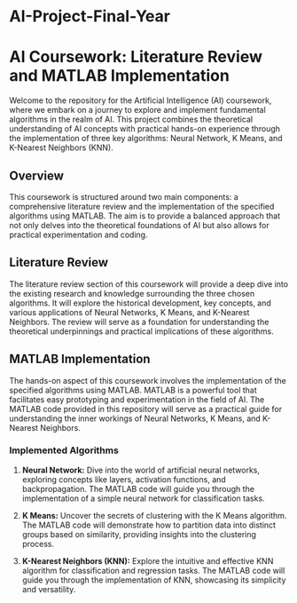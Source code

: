 # AI-Project-Final-Year

# AI Coursework: Literature Review and MATLAB Implementation

Welcome to the repository for the Artificial Intelligence (AI) coursework, where we embark on a journey to explore and implement fundamental algorithms in the realm of AI. This project combines the theoretical understanding of AI concepts with practical hands-on experience through the implementation of three key algorithms: Neural Network, K Means, and K-Nearest Neighbors (KNN).

## Overview

This coursework is structured around two main components: a comprehensive literature review and the implementation of the specified algorithms using MATLAB. The aim is to provide a balanced approach that not only delves into the theoretical foundations of AI but also allows for practical experimentation and coding.

## Literature Review

The literature review section of this coursework will provide a deep dive into the existing research and knowledge surrounding the three chosen algorithms. It will explore the historical development, key concepts, and various applications of Neural Networks, K Means, and K-Nearest Neighbors. The review will serve as a foundation for understanding the theoretical underpinnings and practical implications of these algorithms.

## MATLAB Implementation

The hands-on aspect of this coursework involves the implementation of the specified algorithms using MATLAB. MATLAB is a powerful tool that facilitates easy prototyping and experimentation in the field of AI. The MATLAB code provided in this repository will serve as a practical guide for understanding the inner workings of Neural Networks, K Means, and K-Nearest Neighbors.

### Implemented Algorithms

1. **Neural Network:** Dive into the world of artificial neural networks, exploring concepts like layers, activation functions, and backpropagation. The MATLAB code will guide you through the implementation of a simple neural network for classification tasks.

2. **K Means:** Uncover the secrets of clustering with the K Means algorithm. The MATLAB code will demonstrate how to partition data into distinct groups based on similarity, providing insights into the clustering process.

3. **K-Nearest Neighbors (KNN):** Explore the intuitive and effective KNN algorithm for classification and regression tasks. The MATLAB code will guide you through the implementation of KNN, showcasing its simplicity and versatility.
